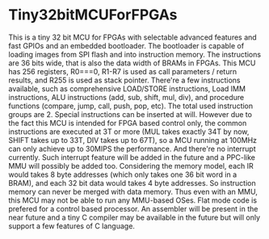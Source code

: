 # Tiny32bitMCUForFPGAs
This is a tiny 32 bit MCU for FPGAs with selectable advanced features and fast GPIOs and an embedded bootloader. The bootloader is capable of loading images from SPI flash and into instruction memory. The instructions are 36 bits wide, that is also the data width of BRAMs in FPGAs. This MCU has 256 registers, R0===0, R1-R7 is used as call parameters / return results, and R255 is used as stack pointer.
    There're a few instructions available, such as comprehensive LOAD/STORE instructions, Load IMM instructions, ALU instructions (add, sub, shift, mul, div), and procedure functions (compare, jump, call, push, pop, etc). The total used instruction groups are 2. Special instructions can be inserted at will. 
    However due to the fact this MCU is intended for FPGA based control only, the common instructions are executed at 3T or more (MUL takes exactly 34T by now, SHIFT takes up to 33T, DIV takes up to 67T), so a MCU running at 100MHz can only achieve up to 30MIPS the performance. And there're no interrupt currently. Such interrupt feature will be added in the future and a PPC-like MMU will possibly be added too.
    Considering the memory model, each IR would takes 8 byte addresses (which only takes one 36 bit word in a BRAM), and each 32 bit data would takes 4 byte addresses. So instruction memory can never be merged with data memory. Thus even with an MMU, this MCU may not be able to run any MMU-based OSes. Flat mode code is prefered for a control based processor. An assembler will be present in the near future and a tiny C compiler may be available in the future but will only support a few features of C language.
